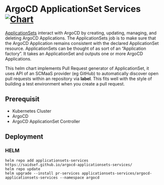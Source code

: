 # ArgoCD ApplicationSet Services [![Chart](https://github.com/saidsef/argocd-applicationsets-services/actions/workflows/charts.yml/badge.svg)](#deployment)

[ApplicationSets](https://argocd-applicationset.readthedocs.io/en/stable/) interact with ArgoCD by creating, updating, managing, and deleting ArgoCD Applications. The ApplicationSets job is to make sure that the ArgoCD Application remains consistent with the declared ApplicationSet resource. ApplicationSets can be thought of as sort of an “Application factory”. It takes an ApplicationSet and outputs one or more ArgoCD Applications.

This helm chart implements Pull Request generator of ApplicationSet, it uses API of an SCMaaS provider (eg GitHub) to automatically discover open pull requests within an repository via **label**. This fits well with the style of building a test environment when you create a pull request.

## Prerequisit

- Kubernetes Cluster
- ArgoCD
- ArgoCD ApplicationSet Controller

## Deployment

### HELM

```shell
helm repo add applicationsets-services https://saidsef.github.io/argocd-applicationsets-services/
helm repo update
helm upgrade --install pr-services applicationsets-services/argocd-applicationsets-services --namespace argocd
```
